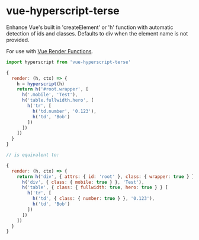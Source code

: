 # vue-hyperscript-terse

Enhance Vue's built in 'createElement' or 'h' function with automatic detection of ids and classes. Defaults to div when the element name is not provided.

For use with [Vue Render Functions](https://vuejs.org/guide/render-function).

```js
import hyperscript from 'vue-hyperscript-terse'

{
  render: (h, ctx) => {
    h = hyperscript(h)
    return h('#root.wrapper', [
      h('.mobile', 'Test'),
      h('table.fullwidth.hero', [
        h('tr', [
          h('td.number', '0.123'),
          h('td', 'Bob')
        ])
      ])
    ])
  }
}

// is equivalent to:

{
  render: (h, ctx) => {
    return h('div', { attrs: { id: 'root' }, class: { wrapper: true } }, [
      h('div', { class: { mobile: true } }, 'Test'),
      h('table', { class: { fullwidth: true, hero: true } } [
        h('tr', [
          h('td', { class: { number: true } }, '0.123'),
          h('td', 'Bob')
        ])
      ])
    ])
  }
}
```
